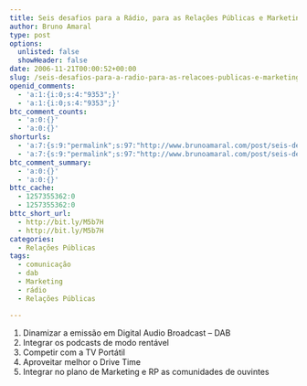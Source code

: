 ```yaml
---
title: Seis desafios para a Rádio, para as Relações Públicas e Marketing
author: Bruno Amaral
type: post
options:
  unlisted: false
  showHeader: false
date: 2006-11-21T00:00:52+00:00
slug: /seis-desafios-para-a-radio-para-as-relacoes-publicas-e-marketing/
openid_comments:
  - 'a:1:{i:0;s:4:"9353";}'
  - 'a:1:{i:0;s:4:"9353";}'
btc_comment_counts:
  - 'a:0:{}'
  - 'a:0:{}'
shorturls:
  - 'a:7:{s:9:"permalink";s:97:"http://www.brunoamaral.com/post/seis-desafios-para-a-radio-para-as-relacoes-publicas-e-marketing/";s:7:"tinyurl";s:25:"http://tinyurl.com/5we7a9";s:4:"isgd";s:17:"http://is.gd/pJTK";s:5:"bitly";s:19:"http://bit.ly/IYm5v";s:5:"snipr";s:22:"http://snipr.com/evvbz";s:5:"snurl";s:22:"http://snurl.com/evvbz";s:7:"snipurl";s:24:"http://snipurl.com/evvbz";}'
  - 'a:7:{s:9:"permalink";s:97:"http://www.brunoamaral.com/post/seis-desafios-para-a-radio-para-as-relacoes-publicas-e-marketing/";s:7:"tinyurl";s:25:"http://tinyurl.com/5we7a9";s:4:"isgd";s:17:"http://is.gd/pJTK";s:5:"bitly";s:19:"http://bit.ly/IYm5v";s:5:"snipr";s:22:"http://snipr.com/evvbz";s:5:"snurl";s:22:"http://snurl.com/evvbz";s:7:"snipurl";s:24:"http://snipurl.com/evvbz";}'
btc_comment_summary:
  - 'a:0:{}'
  - 'a:0:{}'
bttc_cache:
  - 1257355362:0
  - 1257355362:0
bttc_short_url:
  - http://bit.ly/M5b7H
  - http://bit.ly/M5b7H
categories:
  - Relações Públicas
tags:
  - comunicação
  - dab
  - Marketing
  - rádio
  - Relações Públicas

---
```

  1. Dinamizar a emissão em Digital Audio Broadcast &#8211; DAB
  2. Integrar os podcasts de modo rentável
  3. Competir com a TV Portátil
  4. Aproveitar melhor o Drive Time
  5. Integrar no plano de Marketing e RP as comunidades de ouvintes
